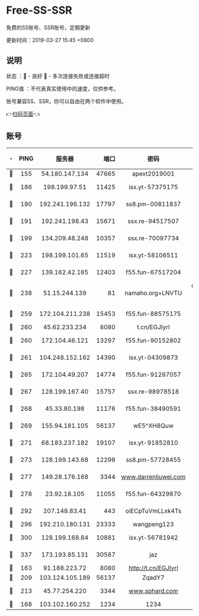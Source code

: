 # Free-SS-SSR

免费的SS账号、SSR账号，定期更新

更新时间：2019-03-27 15:45 +0800

## 说明

状态     ：🙂 - 良好 🙁 - 多次连接失败或连接超时

PING值   ：不代表真实使用中的速度，仅供参考。

账号兼容SS、SSR，你可以自由在两个软件中使用。

👉[扫码页面](https://liesauer.github.io/Free-SS-SSR/)👈

## 账号

|-|PING|服务器|端口|密码|加密方式|区域|
|:----:|:----:|:-----:|-----:|:----:|:----:|:----:|
|🙂|155|54.180.147.134|47665|apext2019001|chacha20|KR|
|🙂|186|198.199.97.51|11425|isx.yt-57375175|aes-256-cfb|US|
|🙂|190|192.241.196.132|17797|ss8.pm-00811837|aes-256-cfb|US|
|🙂|191|192.241.198.43|15671|ssx.re-94517507|aes-256-cfb|US|
|🙂|199|134.209.48.248|10357|ssx.re-70097734|aes-256-cfb|US|
|🙂|223|198.199.101.65|11519|isx.yt-58106511|aes-256-cfb|US|
|🙂|227|139.162.42.165|12403|f55.fun-67517204|aes-256-cfb|SG|
|🙂|238|51.15.244.139|81|namaho.org+LNVTU|chacha20-ietf-poly1305|FR|
|🙂|259|172.104.211.238|15453|f55.fun-88575175|aes-256-cfb|US|
|🙂|260|45.62.233.234|8080|t.cn/EGJIyrl|rc4-md5|CA|
|🙂|260|172.104.46.121|13297|f55.fun-90152802|aes-256-cfb|SG|
|🙂|261|104.248.152.162|14390|isx.yt-04309873|aes-256-cfb|SG|
|🙂|265|172.104.49.207|14774|f55.fun-91297057|aes-256-cfb|SG|
|🙂|267|128.199.167.40|15757|ssx.re-98978518|aes-256-cfb|SG|
|🙂|268|45.33.80.198|11176|f55.fun-38490591|aes-256-cfb|US|
|🙂|269|155.94.181.105|56137|wE5^XH8Quw|aes-256-cfb|US|
|🙂|271|68.183.237.182|19107|isx.yt-91852810|aes-256-cfb|SG|
|🙂|273|128.199.143.68|12298|ss8.pm-57728455|aes-256-cfb|SG|
|🙂|277|149.28.176.168|3344|www.darrenliuwei.com|aes-256-cfb|AU|
|🙂|278|23.92.18.105|11055|f55.fun-64329870|aes-256-cfb|US|
|🙂|292|207.148.83.41|443|oiECpTuVmLLxk4Ts|aes-256-cfb|AU|
|🙂|296|192.210.180.131|23333|wangpeng123|chacha20|US|
|🙂|300|128.199.168.84|10881|isx.yt-56781942|aes-256-cfb|SG|
|🙂|337|173.193.85.131|30587|jaz|aes-256-cfb|US|
|🙂|163|91.188.223.72|8080|http://t.cn/EGJIyrl|rc4-md5|RU|
|🙂|209|103.124.105.189|56137|ZqadY7|chacha20|US|
|🙂|213|45.77.254.220|3344|www.sphard.com|aes-256-cfb|SG|
|🙁|168|103.102.160.252|1234|1234|rc4-md5|JP|
